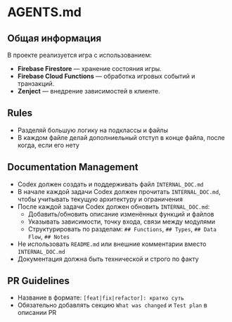 # AGENTS.md

## Общая информация
В проекте реализуется игра с использованием:
- **Firebase Firestore** — хранение состояния игры.
- **Firebase Cloud Functions** — обработка игровых событий и транзакций.
- **Zenject** — внедрение зависимостей в клиенте.

## Rules

- Разделяй большую логику на подклассы и файлы
- В каждом файле делай дополниельный отступ в конце файла, после когда, если его нету

## Documentation Management

- Codex должен создать и поддерживать файл `INTERNAL_DOC.md`
- В начале каждой задачи Codex должен прочитать `INTERNAL_DOC.md`, чтобы учитывать текущую архитектуру и ограничения
- После каждой задачи Codex должен обновить `INTERNAL_DOC.md`:
    - Добавить/обновить описание изменённых функций и файлов
    - Указывать зависимости, точку входа, связи между модулями
    - Структурировать по разделам: `## Functions`, `## Types`, `## Data Flow`, `## Notes`
- Не использовать `README.md` или внешние комментарии вместо `INTERNAL_DOC.md`
- Документация должна быть технической и строго по факту

## PR Guidelines
- Название в формате: `[feat|fix|refactor]: кратко суть`
- Обязательно добавлять секцию `What was changed` и `Test plan` в описании PR